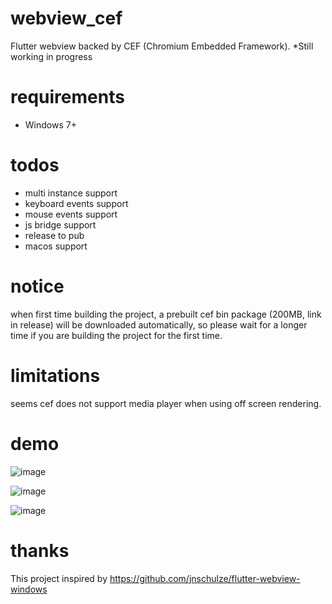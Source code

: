 # webview_cef
Flutter webview backed by CEF (Chromium Embedded Framework). *Still working in progress

# requirements
- Windows 7+

# todos
- multi instance support
- keyboard events support
- mouse events support
- js bridge support
- release to pub
- macos support

# notice
when first time building the project, a prebuilt cef bin package (200MB, link in release) will be downloaded automatically, so please wait for a longer time if you are building the project for the first time.

# limitations
seems cef does not support media player when using off screen rendering.

# demo
![image](https://user-images.githubusercontent.com/7610615/170815938-f8c7eadc-bcee-4aca-83df-95c23939485d.png)

![image](https://user-images.githubusercontent.com/7610615/170815979-2ed10a05-4f6c-48c2-ab40-ec58ffc8957a.png)

![image](https://user-images.githubusercontent.com/7610615/170816159-559642b4-4fd4-40c7-a029-424bb7cff7fd.png)

# thanks
This project inspired by https://github.com/jnschulze/flutter-webview-windows
